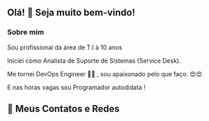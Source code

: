 ## Olá! 👋 Seja muito bem-vindo!

<h3> Sobre mim </h3>

Sou profissional da área de T.I à 10 anos

Iniciei como Analista de Suporte de Sistemas (Service Desk).

Me tornei DevOps Engineer 🔎🐞 , sou apaixonado pelo que faço. 😍😍

E nas horas vagas sou Programador autodidata ! 

## 💬 Meus Contatos e Redes
